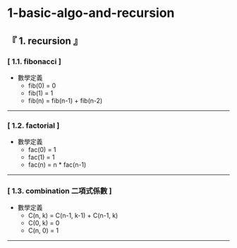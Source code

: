 # 1-basic-algo-and-recursion

## 『 1. recursion 』
### [ 1.1. fibonacci ]
- 數學定義
    - fib(0) = 0
    - fib(1) = 1
    - fib(n) = fib(n-1) + fib(n-2)

<hr>

### [ 1.2. factorial ]
- 數學定義
    - fac(0) = 1
    - fac(1) = 1
    - fac(n) = n * fac(n-1)

<hr>

### [ 1.3. combination 二項式係數 ]
- 數學定義
    - C(n, k) = C(n-1, k-1) + C(n-1, k)
    - C(0, k) = 0
    - C(n, 0) = 1

<hr>
